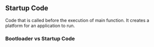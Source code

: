 ## Startup Code
Code that is called before the execution of main function. It creates a platform for an application to run.

### Bootloader vs Startup Code
